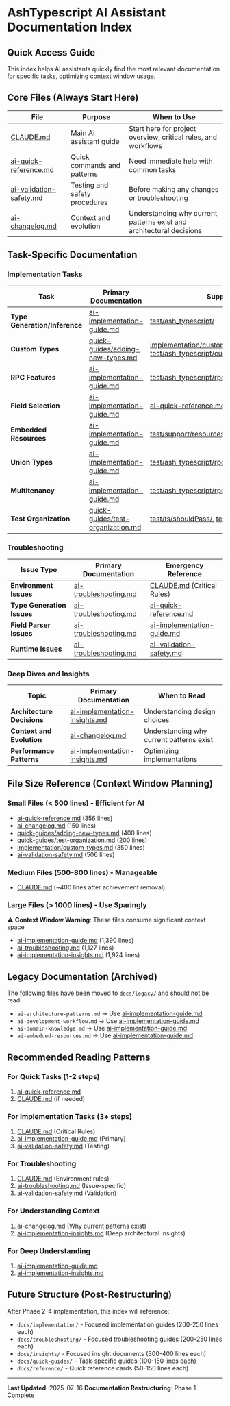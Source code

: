 # AshTypescript AI Assistant Documentation Index

## Quick Access Guide

This index helps AI assistants quickly find the most relevant documentation for specific tasks, optimizing context window usage.

## Core Files (Always Start Here)

| File | Purpose | When to Use |
|------|---------|-------------|
| [CLAUDE.md](../CLAUDE.md) | Main AI assistant guide | Start here for project overview, critical rules, and workflows |
| [ai-quick-reference.md](ai-quick-reference.md) | Quick commands and patterns | Need immediate help with common tasks |
| [ai-validation-safety.md](ai-validation-safety.md) | Testing and safety procedures | Before making any changes or troubleshooting |
| [ai-changelog.md](ai-changelog.md) | Context and evolution | Understanding why current patterns exist and architectural decisions |

## Task-Specific Documentation

### Implementation Tasks
| Task | Primary Documentation | Supporting Files |
|------|----------------------|------------------|
| **Type Generation/Inference** | [ai-implementation-guide.md](ai-implementation-guide.md) | [test/ash_typescript/](../test/ash_typescript/) |
| **Custom Types** | [quick-guides/adding-new-types.md](quick-guides/adding-new-types.md) | [implementation/custom-types.md](implementation/custom-types.md), [test/ash_typescript/custom_types_test.exs](../test/ash_typescript/custom_types_test.exs) |
| **RPC Features** | [ai-implementation-guide.md](ai-implementation-guide.md) | [test/ash_typescript/rpc/](../test/ash_typescript/rpc/) |
| **Field Selection** | [ai-implementation-guide.md](ai-implementation-guide.md) | [ai-quick-reference.md](ai-quick-reference.md) |
| **Embedded Resources** | [ai-implementation-guide.md](ai-implementation-guide.md) | [test/support/resources/embedded/](../test/support/resources/embedded/) |
| **Union Types** | [ai-implementation-guide.md](ai-implementation-guide.md) | [test/ash_typescript/rpc/rpc_union_*_test.exs](../test/ash_typescript/rpc/) |
| **Multitenancy** | [ai-implementation-guide.md](ai-implementation-guide.md) | [test/ash_typescript/rpc/rpc_multitenancy_*_test.exs](../test/ash_typescript/rpc/) |
| **Test Organization** | [quick-guides/test-organization.md](quick-guides/test-organization.md) | [test/ts/shouldPass/](../test/ts/shouldPass/), [test/ts/shouldFail/](../test/ts/shouldFail/) |

### Troubleshooting
| Issue Type | Primary Documentation | Emergency Reference |
|------------|----------------------|-------------------|
| **Environment Issues** | [ai-troubleshooting.md](ai-troubleshooting.md) | [CLAUDE.md](../CLAUDE.md) (Critical Rules) |
| **Type Generation Issues** | [ai-troubleshooting.md](ai-troubleshooting.md) | [ai-quick-reference.md](ai-quick-reference.md) |
| **Field Parser Issues** | [ai-troubleshooting.md](ai-troubleshooting.md) | [ai-implementation-guide.md](ai-implementation-guide.md) |
| **Runtime Issues** | [ai-troubleshooting.md](ai-troubleshooting.md) | [ai-validation-safety.md](ai-validation-safety.md) |

### Deep Dives and Insights
| Topic | Primary Documentation | When to Read |
|-------|----------------------|--------------|
| **Architecture Decisions** | [ai-implementation-insights.md](ai-implementation-insights.md) | Understanding design choices |
| **Context and Evolution** | [ai-changelog.md](ai-changelog.md) | Understanding why current patterns exist |
| **Performance Patterns** | [ai-implementation-insights.md](ai-implementation-insights.md) | Optimizing implementations |

## File Size Reference (Context Window Planning)

### Small Files (< 500 lines) - Efficient for AI
- [ai-quick-reference.md](ai-quick-reference.md) (356 lines)
- [ai-changelog.md](ai-changelog.md) (150 lines)
- [quick-guides/adding-new-types.md](quick-guides/adding-new-types.md) (400 lines)
- [quick-guides/test-organization.md](quick-guides/test-organization.md) (200 lines)
- [implementation/custom-types.md](implementation/custom-types.md) (350 lines)
- [ai-validation-safety.md](ai-validation-safety.md) (506 lines)

### Medium Files (500-800 lines) - Manageable
- [CLAUDE.md](../CLAUDE.md) (~400 lines after achievement removal)

### Large Files (> 1000 lines) - Use Sparingly
⚠️ **Context Window Warning**: These files consume significant context space
- [ai-implementation-guide.md](ai-implementation-guide.md) (1,390 lines)
- [ai-troubleshooting.md](ai-troubleshooting.md) (1,127 lines)
- [ai-implementation-insights.md](ai-implementation-insights.md) (1,924 lines)

## Legacy Documentation (Archived)

The following files have been moved to `docs/legacy/` and should not be read:
- `ai-architecture-patterns.md` → Use [ai-implementation-guide.md](ai-implementation-guide.md)
- `ai-development-workflow.md` → Use [ai-implementation-guide.md](ai-implementation-guide.md)
- `ai-domain-knowledge.md` → Use [ai-implementation-guide.md](ai-implementation-guide.md)
- `ai-embedded-resources.md` → Use [ai-implementation-guide.md](ai-implementation-guide.md)

## Recommended Reading Patterns

### For Quick Tasks (1-2 steps)
1. [ai-quick-reference.md](ai-quick-reference.md)
2. [CLAUDE.md](../CLAUDE.md) (if needed)

### For Implementation Tasks (3+ steps)
1. [CLAUDE.md](../CLAUDE.md) (Critical Rules)
2. [ai-implementation-guide.md](ai-implementation-guide.md) (Primary)
3. [ai-validation-safety.md](ai-validation-safety.md) (Testing)

### For Troubleshooting
1. [CLAUDE.md](../CLAUDE.md) (Environment rules)
2. [ai-troubleshooting.md](ai-troubleshooting.md) (Issue-specific)
3. [ai-validation-safety.md](ai-validation-safety.md) (Validation)

### For Understanding Context
1. [ai-changelog.md](ai-changelog.md) (Why current patterns exist)
2. [ai-implementation-insights.md](ai-implementation-insights.md) (Deep architectural insights)

### For Deep Understanding
1. [ai-implementation-guide.md](ai-implementation-guide.md)
2. [ai-implementation-insights.md](ai-implementation-insights.md)

## Future Structure (Post-Restructuring)

After Phase 2-4 implementation, this index will reference:
- `docs/implementation/` - Focused implementation guides (200-250 lines each)
- `docs/troubleshooting/` - Focused troubleshooting guides (200-250 lines each)  
- `docs/insights/` - Focused insight documents (300-400 lines each)
- `docs/quick-guides/` - Task-specific guides (100-150 lines each)
- `docs/reference/` - Quick reference cards (50-150 lines each)

---

**Last Updated**: 2025-07-16
**Documentation Restructuring**: Phase 1 Complete